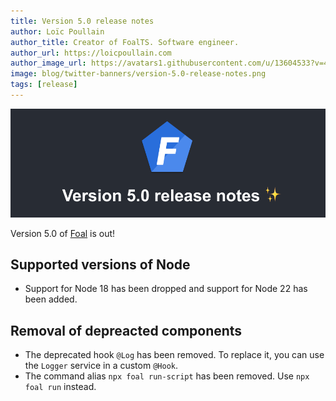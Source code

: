 ```yaml
---
title: Version 5.0 release notes
author: Loïc Poullain
author_title: Creator of FoalTS. Software engineer.
author_url: https://loicpoullain.com
author_image_url: https://avatars1.githubusercontent.com/u/13604533?v=4
image: blog/twitter-banners/version-5.0-release-notes.png
tags: [release]
---
```


![Banner](./assets/version-5.0-is-here/banner.png)

Version 5.0 of [Foal](https://foalts.org/) is out!

<!--truncate-->

## Supported versions of Node

- Support for Node 18 has been dropped and support for Node 22 has been added.

## Removal of depreacted components

- The deprecated hook `@Log` has been removed. To replace it, you can use the `Logger` service in a custom `@Hook`.
- The command alias `npx foal run-script` has been removed. Use `npx foal run` instead.